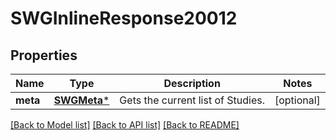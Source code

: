 # SWGInlineResponse20012

## Properties
Name | Type | Description | Notes
------------ | ------------- | ------------- | -------------
**meta** | [**SWGMeta***](SWGMeta.md) | Gets the current list of Studies. | [optional] 

[[Back to Model list]](../README.md#documentation-for-models) [[Back to API list]](../README.md#documentation-for-api-endpoints) [[Back to README]](../README.md)


